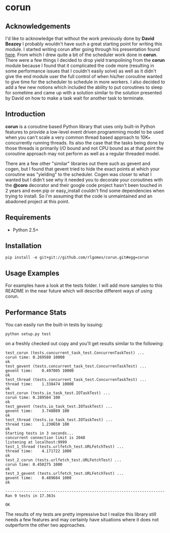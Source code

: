 corun
=====

Acknowledgements
----------------

I'd like to acknowledge that without the work previously done by 
**David Beazey** I probably wouldn't have such a great starting point for writing
this module. I started writing corun after going through his presentation found 
[here](http://www.dabeaz.com/coroutines/). From which I drew quite a bit of the 
scheduler work done in **corun**. There were a few things I decided to drop 
yield trampolining from the **corun** module because I found that it complicated 
the code more (resulting in some performance issues that I couldn't easily 
solve) as well as it didn't give the end module user the full control of when 
his/her coroutine wanted to give time for the scheduler to schedule in more 
workers. I also decided to add a few new notions which included the ability to 
put coroutines to sleep for sometime and came up with a solution similar to the 
solution presented by David on how to make a task wait for another task to 
terminate.

Introduction
------------

**corun** is a coroutine based Python library that uses only built-in Python 
features to provide a low-level event driven programming model to be used when 
you can't scale a very common thread based approach to 10K+ concurrently 
running threads. Its also the case that the tasks being done by those threads is 
primarily I/O bound and not CPU bound as at that point the coroutine approach 
may not perform as well as a regular threaded model. 

There are a few other "similar" libraries out there such as gevent and cogen, 
but I found that gevent tried to hide the exact points at which your coroutine
was "yielding" to the scheduler. Cogen was closer to what I wanted but I didn't 
see why it needed you to decorate your coroutines with the **@coro** decorator
and their google code project hasn't been touched in 2 years and even pip or
easy_install couldn't find some dependencies when trying to install. So I'm 
assuming that the code is unmaintained and an abadoned project at this point.

Requirements
------------

   * Python 2.5+

Installation
------------

	pip install -e git+git://github.com/rlgomes/corun.git#egg=corun

Usage Examples
--------------

For examples have a look at the tests folder. I will add more samples to this 
README in the near future which will describe different ways of using corun.

Performance Stats
-----------------

You can easily run the built-in tests by issuing:

	python setup.py test

on a freshly checked out copy and you'll get results similar to the following:

	test_corun (tests.concurrent_task_test.ConcurrenTaskTest) ... 
	corun time:	0.269580 10000
	ok
	test_gevent (tests.concurrent_task_test.ConcurrenTaskTest) ... 
	gevent time:	0.497005 10000
	ok
	test_thread (tests.concurrent_task_test.ConcurrenTaskTest) ... 
	thread time:	1.338474 10000
	ok
	test_corun (tests.io_task_test.IOTaskTest) ... 
	corun time:	0.289584 100
	ok
	test_gevent (tests.io_task_test.IOTaskTest) ... 
	gevent time:	3.748089 100
	ok
	test_thread (tests.io_task_test.IOTaskTest) ... 
	thread time:	1.230650 100
	ok
	Starting tests in 3 seconds...
	concurrent connection limit is 2048
	listening at localhost:9999
	test_1_thread (tests.urlfetch_test.URLFetchTest) ... 
	thread time:	4.171722 1000
	ok
	test_2_corun (tests.urlfetch_test.URLFetchTest) ... 
	corun time:	0.450275 1000
	ok
	test_3_gevent (tests.urlfetch_test.URLFetchTest) ... 
	gevent time:	0.489684 1000
	ok

	----------------------------------------------------------------------
	Ran 9 tests in 17.363s

	OK

The results of my tests are pretty impressive but I realize this library still
needs a few features and may certainly have situations where it does not 
outperform the other two approaches.
